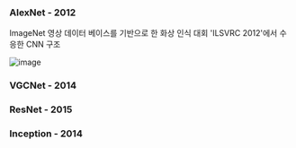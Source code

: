 ### AlexNet - 2012

ImageNet 영상 데이터 베이스를 기반으로 한 화상 인식 대회 'ILSVRC 2012'에서 수응한 CNN 구조

![image](C:\Users\user\Desktop\Capture.png)


### VGCNet  - 2014

### ResNet  - 2015

### Inception - 2014
